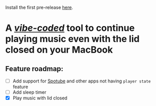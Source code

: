 Install the first pre-release [here](https://github.com/Swapnil-Pradhan/LidMusic/releases/download/LidMusic/LidMusic.app.zip).  

# A *[vibe-coded](https://cloud.google.com/discover/what-is-vibe-coding)* tool to continue playing music even with the lid closed on your MacBook
  
## Feature roadmap:  
- [ ] Add support for [Spotube](https://spotube.krtirtho.dev) and other apps not having `player state` feature  
- [ ] Add sleep timer  
- [x]  Play music with lid closed  
